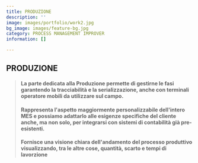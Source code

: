 ```yaml
---
title: PRODUZIONE
description: ''
image: images/portfolio/work2.jpg
bg_image: images/feature-bg.jpg
category: PROCESS MANAGEMENT IMPROVER
information: []

---
```

## PRODUZIONE

> #### La parte dedicata alla Produzione permette di gestirne le fasi garantendo la tracciabilità e la serializzazione, anche con terminali operatore mobili da utilizzare sul campo.
>
> #### Rappresenta l'aspetto maggiormente personalizzabile dell'intero MES e possiamo adattarlo alle esigenze specifiche del cliente anche, ma non solo, per integrarsi con sistemi di contabilità già pre-esistenti.
>
> #### Fornisce una visione chiara dell'andamento del processo produttivo visualizzando, tra le altre cose, quantità, scarto e tempi di lavorzione